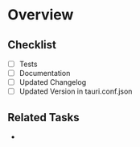 # Overview

<!-- Describe what this PR is adding / changing and why it is done -->

## Checklist

- [ ] Tests
- [ ] Documentation
- [ ] Updated Changelog
- [ ] Updated Version in tauri.conf.json

## Related Tasks

<!-- Link the task that is related to this if applicable. If not, remove this section. -->

-
